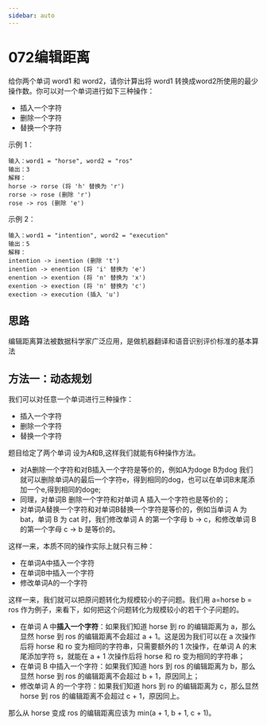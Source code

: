 ```yaml
---
sidebar: auto
---
```


# 072编辑距离

给你两个单词 word1 和 word2，请你计算出将 word1 转换成word2所使用的最少操作数。你可以对一个单词进行如下三种操作：
- 插入一个字符
- 删除一个字符
- 替换一个字符

示例 1：
```
输入：word1 = "horse", word2 = "ros"
输出：3
解释：
horse -> rorse (将 'h' 替换为 'r')
rorse -> rose (删除 'r')
rose -> ros (删除 'e')
```

示例 2：
```
输入：word1 = "intention", word2 = "execution"
输出：5
解释：
intention -> inention (删除 't')
inention -> enention (将 'i' 替换为 'e')
enention -> exention (将 'n' 替换为 'x')
exention -> exection (将 'n' 替换为 'c')
exection -> execution (插入 'u')
```

## 思路
编辑距离算法被数据科学家广泛应用，是做机器翻译和语音识别评价标准的基本算法

## 方法一：动态规划

我们可以对任意一个单词进行三种操作：
- 插入一个字符
- 删除一个字符
- 替换一个字符

题目给定了两个单词 设为A和B,这样我们就能有6种操作方法。
- 对A删除一个字符和对B插入一个字符是等价的，例如A为doge B为dog 我们就可以删除单词A的最后一个字符e，得到相同的dog，也可以在单词B末尾添加一个e,得到相同的doge;
- 同理，对单词B 删除一个字符和对单词 A 插入一个字符也是等价的；
- 对单词A替换一个字符和对单词B替换一个字符是等价的，例如当单词 A 为 bat，单词 B 为 cat 时，我们修改单词 A 的第一个字母 b -> c，和修改单词 B 的第一个字母 c -> b 是等价的。

这样一来，本质不同的操作实际上就只有三种：
- 在单词A中插入一个字符
- 在单词B中插入一个字符
- 修改单词A的一个字符

这样一来，我们就可以把原问题转化为规模较小的子问题。我们用 a=horse b = ros 作为例子，来看下，如何把这个问题转化为规模较小的若干个子问题的。

- 在单词 A 中**插入一个字符**：如果我们知道 horse 到 ro 的编辑距离为 a，那么显然 horse 到 ros 的编辑距离不会超过 a + 1。这是因为我们可以在 a 次操作后将 horse 和 ro 变为相同的字符串，只需要额外的 1 次操作，在单词 A 的末尾添加字符 s，就能在 a + 1 次操作后将 horse 和 ro 变为相同的字符串；
- 在单词 B 中插入一个字符：如果我们知道 hors 到 ros 的编辑距离为 b，那么显然 horse 到 ros 的编辑距离不会超过 b + 1，原因同上；
- 修改单词 A 的一个字符：如果我们知道 hors 到 ro 的编辑距离为 c，那么显然 horse 到 ros 的编辑距离不会超过 c + 1，原因同上。

那么从 horse 变成 ros 的编辑距离应该为 min(a + 1, b + 1, c + 1)。

